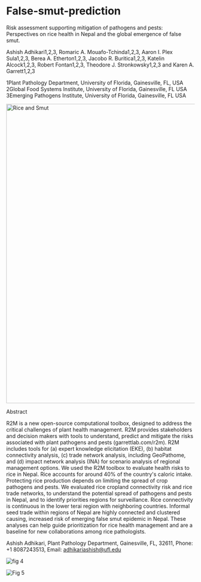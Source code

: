 
# False-smut-prediction

Risk assessment supporting mitigation of pathogens and pests: Perspectives on rice health in Nepal and the global emergence of false smut.

Ashish Adhikari1,2,3,  Romaric A. Mouafo-Tchinda1,2,3, Aaron I. Plex Sula1,2,3, Berea A. Etherton1,2,3, Jacobo R. Buritica1,2,3, Katelin Alcock1,2,3, Robert Fontan1,2,3, Theodore J. Stronkowsky1,2,3 and Karen A. Garrett1,2,3

1Plant Pathology Department, University of Florida, Gainesville, FL, USA
2Global Food Systems Institute, University of Florida, Gainesville, FL USA
3Emerging Pathogens Institute, University of Florida, Gainesville, FL USA

<img width="799" alt="Rice and Smut" src="https://github.com/user-attachments/assets/15bfaf05-8bb2-42ec-8e43-46f15e3f2b2b" />


Abstract

R2M is a new open-source computational toolbox, designed to address the critical challenges of plant health management. R2M provides stakeholders and decision makers with tools to understand, predict and mitigate the risks associated with plant pathogens and pests (garrettlab.com/r2m). R2M includes tools for (a) expert knowledge elicitation (EKE), (b) habitat connectivity analysis, (c) trade network analysis, including GeoPathome, and (d) impact network analysis (INA) for scenario analysis of regional management options. We used the R2M toolbox to evaluate health risks to rice in Nepal. Rice accounts for around 40% of the country's caloric intake. Protecting rice production depends on limiting the spread of crop pathogens and pests. We evaluated rice cropland connectivity risk and rice trade networks, to understand the potential spread of pathogens and pests in Nepal, and to identify priorities regions for surveillance. Rice connectivity is continuous in the lower terai region with neighboring countries.  Informal seed trade within regions of Nepal are highly connected and clustered causing, increased risk of emerging false smut epidemic in Nepal. These analyses can help guide prioritization for rice health management and are a baseline for new collaborations among rice pathologists. 

Ashish Adhikari, Plant Pathology Department, Gainesville, FL, 32611, Phone: +1 8087243513,
Email: adhikariashish@ufl.edu

![fig 4](https://github.com/user-attachments/assets/ba45914a-2c3d-40d6-a078-4d5378a47466)

![Fig 5](https://github.com/user-attachments/assets/bb13add8-09a1-4014-8fe0-b16e42ac2562)
